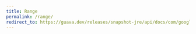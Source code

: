 ```yaml
---
title: Range
permalink: /range/
redirect_to: https://guava.dev/releases/snapshot-jre/api/docs/com/google/common/collect/Range.html
---
```

